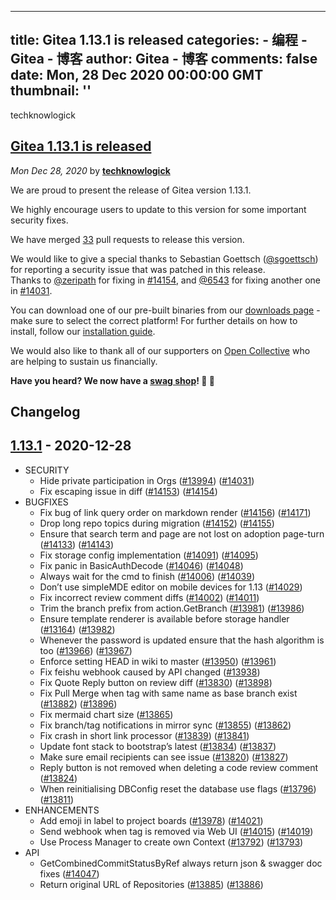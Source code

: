 
---
title: Gitea 1.13.1 is released
categories: 
    - 编程
    - Gitea - 博客
author: Gitea - 博客
comments: false
date: Mon, 28 Dec 2020 00:00:00 GMT
thumbnail: ''
---

<div>   
<p> techknowlogick</p>
<h2>
<a href="https://blog.gitea.io/2020/12/gitea-1.13.1-is-released/">
Gitea 1.13.1 is released
</a>
</h2>
<p>
<i>Mon Dec 28, 2020</i>
by
<b>
<a href="https://github.com/techknowlogick">
techknowlogick
</a>
</b>
</p>

<p>We are proud to present the release of Gitea version 1.13.1.</p>
<p>We highly encourage users to update to this version for some important security fixes.</p>
<p>We have merged <a href="https://github.com/go-gitea/gitea/pulls?q=is%3Apr+milestone%3A1.13.1+is%3Amerged">33</a> pull requests to release this version.</p>
<!-- raw HTML omitted -->
<p>We would like to give a special thanks to Sebastian Goettsch (<a href="https://github.com/sgoettsch">@sgoettsch</a>) for reporting a security issue that was patched in this release.<br>
Thanks to <a href="https://github.com/zeripath">@zeripath</a> for fixing in <a href="https://github.com/go-gitea/gitea/pull/14154">#14154</a>, and <a href="https://github.com/6543">@6543</a> for fixing another one in <a href="https://github.com/go-gitea/gitea/pull/14031">#14031</a>.</p>
<p>You can download one of our pre-built binaries from our <a href="https://dl.gitea.io/gitea/1.13.1/">downloads page</a> - make sure to select the correct platform! For further details on how to install, follow our <a href="https://docs.gitea.io/en-us/install-from-binary/">installation guide</a>.</p>
<p>We would also like to thank all of our supporters on <a href="https://opencollective.com/gitea">Open Collective</a> who are helping to sustain us financially.</p>
<p><strong>Have you heard? We now have a <a href="https://shop.gitea.io/">swag shop</a>! 👕 🍵</strong></p>
<h2 id="changelog">Changelog</h2>
<h2 id="1131httpsgithubcomgo-giteagiteareleasestagv1131---2020-12-28"><a href="https://github.com/go-gitea/gitea/releases/tag/v1.13.1">1.13.1</a> - 2020-12-28</h2>
<ul>
<li>SECURITY
<ul>
<li>Hide private participation in Orgs (<a href="https://github.com/go-gitea/gitea/pull/13994">#13994</a>) (<a href="https://github.com/go-gitea/gitea/pull/14031">#14031</a>)</li>
<li>Fix escaping issue in diff (<a href="https://github.com/go-gitea/gitea/pull/14153">#14153</a>) (<a href="https://github.com/go-gitea/gitea/pull/14154">#14154</a>)</li>
</ul>
</li>
<li>BUGFIXES
<ul>
<li>Fix bug of link query order on markdown render (<a href="https://github.com/go-gitea/gitea/pull/14156">#14156</a>) (<a href="https://github.com/go-gitea/gitea/pull/14171">#14171</a>)</li>
<li>Drop long repo topics during migration (<a href="https://github.com/go-gitea/gitea/pull/14152">#14152</a>) (<a href="https://github.com/go-gitea/gitea/pull/14155">#14155</a>)</li>
<li>Ensure that search term and page are not lost on adoption page-turn (<a href="https://github.com/go-gitea/gitea/pull/14133">#14133</a>) (<a href="https://github.com/go-gitea/gitea/pull/14143">#14143</a>)</li>
<li>Fix storage config implementation (<a href="https://github.com/go-gitea/gitea/pull/14091">#14091</a>) (<a href="https://github.com/go-gitea/gitea/pull/14095">#14095</a>)</li>
<li>Fix panic in BasicAuthDecode (<a href="https://github.com/go-gitea/gitea/pull/14046">#14046</a>) (<a href="https://github.com/go-gitea/gitea/pull/14048">#14048</a>)</li>
<li>Always wait for the cmd to finish (<a href="https://github.com/go-gitea/gitea/pull/14006">#14006</a>) (<a href="https://github.com/go-gitea/gitea/pull/14039">#14039</a>)</li>
<li>Don’t use simpleMDE editor on mobile devices for 1.13 (<a href="https://github.com/go-gitea/gitea/pull/14029">#14029</a>)</li>
<li>Fix incorrect review comment diffs (<a href="https://github.com/go-gitea/gitea/pull/14002">#14002</a>) (<a href="https://github.com/go-gitea/gitea/pull/14011">#14011</a>)</li>
<li>Trim the branch prefix from action.GetBranch (<a href="https://github.com/go-gitea/gitea/pull/13981">#13981</a>) (<a href="https://github.com/go-gitea/gitea/pull/13986">#13986</a>)</li>
<li>Ensure template renderer is available before storage handler (<a href="https://github.com/go-gitea/gitea/pull/13164">#13164</a>) (<a href="https://github.com/go-gitea/gitea/pull/13982">#13982</a>)</li>
<li>Whenever the password is updated ensure that the hash algorithm is too (<a href="https://github.com/go-gitea/gitea/pull/13966">#13966</a>) (<a href="https://github.com/go-gitea/gitea/pull/13967">#13967</a>)</li>
<li>Enforce setting HEAD in wiki to master (<a href="https://github.com/go-gitea/gitea/pull/13950">#13950</a>) (<a href="https://github.com/go-gitea/gitea/pull/13961">#13961</a>)</li>
<li>Fix feishu webhook caused by API changed (<a href="https://github.com/go-gitea/gitea/pull/13938">#13938</a>)</li>
<li>Fix Quote Reply button on review diff (<a href="https://github.com/go-gitea/gitea/pull/13830">#13830</a>) (<a href="https://github.com/go-gitea/gitea/pull/13898">#13898</a>)</li>
<li>Fix Pull Merge when tag with same name as base branch exist (<a href="https://github.com/go-gitea/gitea/pull/13882">#13882</a>) (<a href="https://github.com/go-gitea/gitea/pull/13896">#13896</a>)</li>
<li>Fix mermaid chart size (<a href="https://github.com/go-gitea/gitea/pull/13865">#13865</a>)</li>
<li>Fix branch/tag notifications in mirror sync (<a href="https://github.com/go-gitea/gitea/pull/13855">#13855</a>) (<a href="https://github.com/go-gitea/gitea/pull/13862">#13862</a>)</li>
<li>Fix crash in short link processor (<a href="https://github.com/go-gitea/gitea/pull/13839">#13839</a>) (<a href="https://github.com/go-gitea/gitea/pull/13841">#13841</a>)</li>
<li>Update font stack to bootstrap’s latest (<a href="https://github.com/go-gitea/gitea/pull/13834">#13834</a>) (<a href="https://github.com/go-gitea/gitea/pull/13837">#13837</a>)</li>
<li>Make sure email recipients can see issue (<a href="https://github.com/go-gitea/gitea/pull/13820">#13820</a>) (<a href="https://github.com/go-gitea/gitea/pull/13827">#13827</a>)</li>
<li>Reply button is not removed when deleting a code review comment (<a href="https://github.com/go-gitea/gitea/pull/13824">#13824</a>)</li>
<li>When reinitialising DBConfig reset the database use flags (<a href="https://github.com/go-gitea/gitea/pull/13796">#13796</a>) (<a href="https://github.com/go-gitea/gitea/pull/13811">#13811</a>)</li>
</ul>
</li>
<li>ENHANCEMENTS
<ul>
<li>Add emoji in label to project boards (<a href="https://github.com/go-gitea/gitea/pull/13978">#13978</a>) (<a href="https://github.com/go-gitea/gitea/pull/14021">#14021</a>)</li>
<li>Send webhook when tag is removed via Web UI (<a href="https://github.com/go-gitea/gitea/pull/14015">#14015</a>) (<a href="https://github.com/go-gitea/gitea/pull/14019">#14019</a>)</li>
<li>Use Process Manager to create own Context (<a href="https://github.com/go-gitea/gitea/pull/13792">#13792</a>) (<a href="https://github.com/go-gitea/gitea/pull/13793">#13793</a>)</li>
</ul>
</li>
<li>API
<ul>
<li>GetCombinedCommitStatusByRef always return json & swagger doc fixes (<a href="https://github.com/go-gitea/gitea/pull/14047">#14047</a>)</li>
<li>Return original URL of Repositories (<a href="https://github.com/go-gitea/gitea/pull/13885">#13885</a>) (<a href="https://github.com/go-gitea/gitea/pull/13886">#13886</a>)</li>
</ul>
</li>
</ul>





  
</div>
            